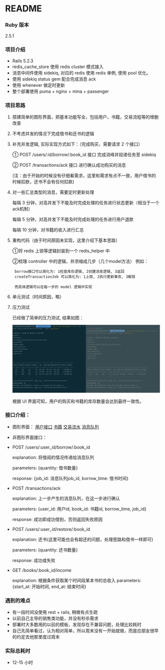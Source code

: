 # README

### Ruby 版本
 2.5.1
### 项目介绍
* Rails 5.2.3
* redis_cache_store 使用 redis cluster 模式接入
* 消息中间件使用 sidekiq, 对应的 redis 使用 redis 单例, 使用 pool 优化。
* 使用 sidekiq status gem 配合完成消息 ack
* 使用 whenever 做定时更新
* 整个部署使用 puma + nginx + mina + passenger

### 项目思路
1. 搭建简单的图形界面，把基本功能写全，包括用户，书籍，交易流程等的增删改查
2. 不考虑并发的情况下完成借书和还书的逻辑
3. 补充并发逻辑, 实际实现方式如下：（完成购买，需要请求 2 个接口）

    ① POST /users/:id/borrow/:book_id 接口 完成消峰并投递任务至 sidekiq
    
    ② POST /transactions/ack 接口 进行确认成功购买的消息
    
    (注：由于开始的时候没有仔细看需求，这里和需求有点不一致，用户借书的时候扣款，还书不会有任何扣款)
4. 对一些汇总类型的消息，需要定时更新处理

   每隔 3 分钟，对高并发下不能及时完成处理的任务进行状态更新（相当于一个ack机制）
   
   每隔 5 分钟，对高并发下不能及时完成处理的任务进行用户退款
   
   每隔 10 分钟，对书籍的收入进行汇总
   
5. 重构代码（由于时间原因未实现，这里介绍下基本思路）
   
   ①将 redis 上锁等逻辑封装到一个 redis_helper 中
   
   ②梳理 controller 中的逻辑，并浓缩成几步（几个model方法）
   例如：
    
        borrow接口可以简化为: 1检查库存逻辑, 2创建消息逻辑, 3返回
        createTransactionJob 可以简化为: 1上锁, 2执行更新事务, 3解锁
        
        而具体逻辑可以在每一步的 model 逻辑中实现
        
6. 单元测试（时间原因，略）
7. 压力测试
    
    已经做了简单的压力测试, 结果如图：
    
    ![stree_test](./stress_test.png)
    
    根据 UI 界面可知，用户的购买和书籍的库存数量会达到最终一致性。

### 接口介绍：

* 图形界面：
[用户接口](http://118.25.39.227/users "users")
[书籍](http://118.25.39.227/books "books")
[交易流水](http://118.25.39.227/transactions "transactions")
[消息队列](http://118.25.39.227/sidekiq "sidekiq")

* 非图形界面接口：

* POST /users/:user_id/borrow/:book_id

  explanation: 将借阅的情况传递给消息队列

  parameters: {quantity: 借书数量}
  
  response: {job_id: 消息队列job_id, borrow_time: 借书时间}

* POST /transactions/ack

  explanation: 上一步产生的消息队列，在这一步进行确认
  
  parameters: {user_id: 用户id, book_id: 书籍id, borrow_time, job_id}
  
  response: 成功即成功借到，否则返回失败原因
  
* POST /users/:user_id/restore/:book_id

  explanation: 还书(这里可能也会有超还的问题，处理思路和借书一样即可)
  
  parameters: {quantity: 还书数量}
  
  response: 成功或失败
  
* GET /books/:book_id/income
  
  explanation: 根据条件获取某个时间段某本书的总收入
  parameters: {start_at: 开始时间, end_at: 结束时间}


### 遇到的难点

* 有一段时间没使用 rest + rails, 稍微有点生疏
* 以前自己主导的销售类功能，并没有秒杀需求
* 部署时大多数用的以前的模板，发现存在不兼容问题，处理比较耗时
* 自己先简单看过，认为相对简单，所以周末没有一开始就做，而是应朋友很早的约定去他那里度过周末

### 实际总耗时

 * 12-15 小时
